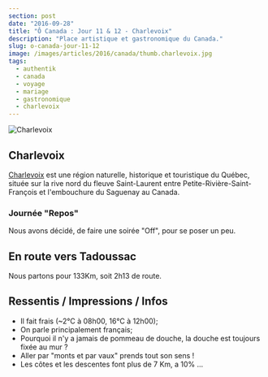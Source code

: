 ```yaml
---
section: post
date: "2016-09-28"
title: "Ô Canada : Jour 11 & 12 - Charlevoix"
description: "Place artistique et gastronomique du Canada."
slug: o-canada-jour-11-12
image: /images/articles/2016/canada/thumb.charlevoix.jpg
tags:
  - authentik
  - canada
  - voyage
  - mariage
  - gastronomique
  - charlevoix
---
```


![Charlevoix](/images/articles/2016/canada/charlevoix.jpg)

## Charlevoix

[Charlevoix](https://fr.wikipedia.org/wiki/Charlevoix) est une région naturelle, historique et touristique du Québec, située sur la rive nord du fleuve Saint-Laurent entre Petite-Rivière-Saint-François et l'embouchure du Saguenay au Canada.

### Journée "Repos"

Nous avons décidé, de faire une soirée "Off", pour se poser un peu.

## En route vers Tadoussac

Nous partons pour 133Km, soit 2h13 de route.

## Ressentis / Impressions / Infos

  * Il fait frais (~2°C à 08h00, 16°C à 12h00);
  * On parle principalement français;
  * Pourquoi il n'y a jamais de pommeau de douche, la douche est toujours fixée au mur ?
  * Aller par "monts et par vaux" prends tout son sens !
  * Les côtes et les descentes font plus de 7 Km, a 10% ...
